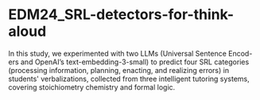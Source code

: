 # EDM24_SRL-detectors-for-think-aloud
In this study, we experimented with two LLMs (Universal Sentence Encod-ers and OpenAI’s text-embedding-3-small) to predict four SRL categories (processing information, planning, enacting, and realizing errors) in students' verbalizations, collected from three intelligent tutoring systems, covering stoichiometry chemistry and formal logic.
